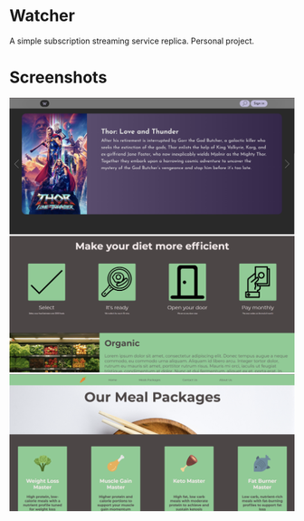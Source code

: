 <!-- JavaScript,HTML,CSS,React -->

# Watcher

A simple subscription streaming service replica. Personal project.

# Screenshots

![Screenshot1](https://github.com/alisedighmoghadam/Watcher/blob/main/screenshots/1.png?raw=true)
![Screenshot2](https://github.com/alisedighmoghadam/Fitsta/blob/main/screenshots/2.png?raw=true)
![Screenshot3](https://github.com/alisedighmoghadam/Fitsta/blob/main/screenshots/3.png?raw=true)
